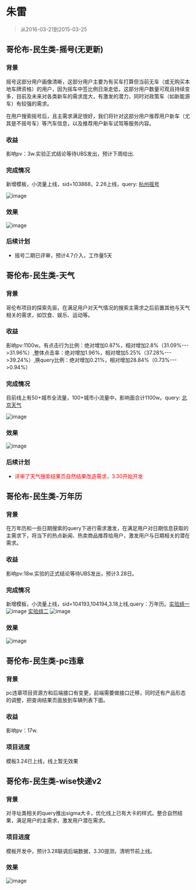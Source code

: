 # 朱雷

> 从2016-03-21到2015-03-25

## 哥伦布-民生类-摇号(无更新)

### 背景

摇号这部分用户画像清晰，这部分用户主要为有买车打算但当前无车（或无购买本地车牌资格）的用户，因为摇车中签比例日渐走低，这部分用户数量可观且持续变多，目前及未来对各类新车的需求庞大，有激发的潜力，同时对政策车（如新能源车）有较强的需求。

在用户搜索摇号后，且主需求满足很好，我们将针对这部分用户推荐用户新车（尤其是不摇号车）等汽车信息，以及推荐用户新车试驾等服务内容。

### 收益

影响pv：3w.实验正式结论等待UBS发出，预计下周给出.

### 完成情况

新增模板，小流量上线，sid=103868，2.26上线，query:  [杭州摇号](https://m.baidu.com/s?from=844b&vit=fps&word=%E6%9D%AD%E5%B7%9E%E6%91%87%E5%8F%B7&sid=103868)

![image](http://gitlab.baidu.com/psfe/psdoc/uploads/b23872f3fc4ba409079aecefdc910d77/image.png)

### 效果

![image](http://gitlab.baidu.com/psfe/psdoc/uploads/3193ec49bce6c6373a895bc66bbf1b82/image.png)

### 后续计划

* 摇号二期已评审，预计4.7介入，工作量5天

## 哥伦布-民生类-天气

### 背景

哥伦布项目的探索先驱，在满足用户对天气情况的搜索主需求之后前置其他与天气相关的需求，如饮食、娱乐、运动等。

### 收益

影响pv:1100w。有点击行为比例：绝对增加0.87%，相对增加2.8%（31.09%--->31.96%）,整体点击率：绝对增加1.96%，相对增加5.25%（37.28%--->39.24%）,换query比例：绝对增加0.21%，相对增加28.84%（0.73%--->0.94%）

### 完成情况

目前线上有50+城市全流量，100+城市小流量中，影响面合计1100w。query: [北京天气](https://m.baidu.com/from=844b/s?word=%E5%8C%97%E4%BA%AC%E5%A4%A9%E6%B0%94)

![image](http://gitlab.baidu.com/psfe/psdoc/uploads/19b042dcd0ce3d5c314ef398f755a766/image.png)

### 效果

![image](http://gitlab.baidu.com/psfe/psdoc/uploads/62bc2005095edb2f2170aec00b9bd3f5/image.png)

### 后续计划

* <span style="color: red;">评审了天气搜索结果页自然结果改造需求，3.30开始开发</span>

## 哥伦布-民生类-万年历

### 背景

在万年历和一些日期搜索的query下进行需求激发，在满足用户对日期信息获取的主需求下，将当下的热点新闻、热卖商品推荐给用户，激发用户与日期相关的潜在需求。

### 收益

影响pv:18w.实验的正式结论等待UBS发出，预计3.28日。

### 完成情况

新增模板，小流量上线，sid=104193,104194,3.18上线,query：万年历。[实验组一](https://m.baidu.com/ssid=794557616465334a756e65ae10/s?word=%E4%B8%87%E5%B9%B4%E5%8E%86&sid=104193)  ![image](http://gitlab.baidu.com/psfe/ala-weeklyreport/uploads/4490cb37805fae396338267864c98efe/image.png)  [实验组二](https://m.baidu.com/ssid=794557616465334a756e65ae10/s?word=%E4%B8%87%E5%B9%B4%E5%8E%86&sid=104194)  ![image](http://gitlab.baidu.com/psfe/ala-weeklyreport/uploads/c89dc2c61f2b90ebb17bab023a6d872b/image.png)

### 效果

![image](http://gitlab.baidu.com/psfe/ala-weeklyreport/uploads/f05c486ebfab4f27db51136fe625a231/image.png)

## 哥伦布-民生类-pc违章

### 背景

pc违章项目资源方和后端接口有变更，前端需要做接口迁移，同时还有产品形态的调整，把查询结果页面放到车辆列表下面。

### 收益

影响pv：17w.

### 项目进度

模板3.24已上线，线上暂无效果

## 哥伦布-民生类-wise快递v2

### 背景

对寻址类相关的query推出sigma大卡，优化线上已有大卡的样式。整合自然结果，满足用户的主需求，激发用户潜在需求。

### 项目进度

模板开发中，预计3.28联调后端数据，3.30提测，清明节前上线。

### 效果

![image](http://gitlab.baidu.com/psfe/ala-weeklyreport/uploads/f70bff581080ed3d1de4646f9bdc4bf5/image.png)
